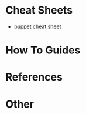 # Cheat Sheets
  - [puppet cheat sheet](https://github.com/broadinstitute/dsp-devops-wiki/wiki/puppet_cheat_sheet)

# How To Guides

# References

# Other

